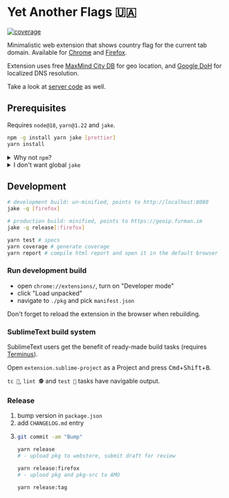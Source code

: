# Yet Another Flags 🇺🇦

[![coverage](https://img.shields.io/endpoint?url=https://gist.githubusercontent.com/falsefalse/5f76f3b771603857432300417fcb90e0/raw/badge.json)](https://github.com/falsefalse/yaf-extension/actions/workflows/specs.yml)

Minimalistic web extension that shows country flag for the current tab domain. Available for [Chrome] and [Firefox].

Extension uses free [MaxMind City DB] for geo location, and [Google DoH] for localized DNS resolution.

Take a look at [server code] as well.

## Prerequisites

Requires `node@18`, `yarn@1.22` and `jake`.

```bash
npm -g install yarn jake [prettier]
yarn install
```

<details>
  <summary>Why not <code>npm</code>?</summary>

Because of the lock file size — <code>yarn.lock</code> is three times smaller.
See <a href="https://github.com/falsefalse/yaf-extension/commit/037b18f21422707d05dc5097f39e43df876764cb"><code>037b18f</code></a> 🐈

</details>

<details>
  <summary>I don't want global <code>jake</code></summary>

No problem, you can [link local package](https://github.com/falsefalse/yaf-extension/blob/master/.github/workflows/specs.yml#L21) or `npx` your way to glory 🐈

</details>

## Development

```bash
# development build: un-minified, points to http://localhost:8080
jake -q [firefox]

# production build: minified, points to https://geoip.furman.im
jake -q release[:firefox]

yarn test # specs
yarn coverage # generate coverage
yarn report # compile html report and open it in the default browser
```

### Run development build

- open `chrome://extensions/`, turn on "Developer mode"
- click "Load unpacked"
- navigate to `./pkg` and pick `manifest.json`

Don't forget to reload the extension in the browser when rebuilding.

### SublimeText build system

SublimeText users get the benefit of ready-made build tasks (requires [Terminus]).

Open `extension.sublime-project` as a Project and press <kbd>Cmd</kbd>+<kbd>Shift</kbd>+<kbd>B</kbd>.

`tc 🦜`, `lint 🕵` and `test 🧪` tasks have navigable output.

### Release

1. bump version in `package.json`
2. add `CHANGELOG.md` entry
3. ```bash
   git commit -am "Bump"

   yarn release
   # - upload pkg to webstore, submit draft for review

   yarn release:firefox
   # - upload pkg and pkg-src to AMO

   yarn release:tag
   ```

[Chrome]: https://chrome.google.com/webstore/detail/dmchcmgddbhmbkakammmklpoonoiiomk
[Firefox]: https://addons.mozilla.org/en-US/firefox/addon/yet-another-flags/
[MaxMind City DB]: https://dev.maxmind.com/geoip/geolite2-free-geolocation-data
[Google DoH]: https://dns.google
[server code]: https://github.com/falsefalse/geoip-server
[Terminus]: https://packagecontrol.io/packages/Terminus
